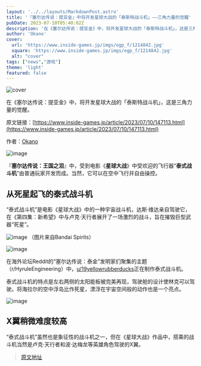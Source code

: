 ```yaml
---
layout: '../../layouts/MarkdownPost.astro'
title: '『塞尔达传说：提亚金』中将开发星球大战的「泰斯特战斗机」——三角力量的觉醒'
pubDate: 2023-07-10T05:40:02Z
description: '在《塞尔达传说：提亚金》中，将开发星球大战的「泰斯特战斗机」，这是三角力量的觉醒。'
author: 'Okano'
cover:
  url: 'https://www.inside-games.jp/imgs/ogp_f/1214842.jpg'
  square: 'https://www.inside-games.jp/imgs/ogp_f/1214842.jpg'
  alt: "cover"
tags: ["news","游戏"]
theme: 'light'
featured: false
---
```


![cover](https://www.inside-games.jp/imgs/ogp_f/1214842.jpg)

在《塞尔达传说：提亚金》中，将开发星球大战的「泰斯特战斗机」，这是三角力量的觉醒。

原文链接：[https://www.inside-games.jp/article/2023/07/10/147113.html](https://www.inside-games.jp/article/2023/07/10/147113.html)

作者：[Okano](/author/10272/recent/Okano)

![image](https://www.inside-games.jp/imgs/zoom/1214836.jpg)

『<b>塞尔达传说：王国之泪</b>』中，受到电影《<b>星球大战</b>》中受欢迎的飞行器“<b>泰式战斗机</b>”由普通玩家开发而成。当然，它可以在空中飞行并自由操控。

## 从死星起飞的泰式战斗机

“泰式战斗机”是电影《星球大战》中的一种宇宙战斗机，达斯·维达亲自驾驶它，在《第四集：新希望》中与卢克·天行者展开了一场激烈的战斗，旨在摧毁巨型武器“死星”。

![image](https://www.inside-games.jp/imgs/zoom/1214841.jpg)
（图片来自Bandai Spirits）

![image](https://www.inside-games.jp/imgs/zoom/1214835.jpg)

在海外论坛Reddit的“塞尔达传说：泰金”发明家们聚集的主题（r/HyruleEngineering）中，[u/19yellowrubberducks](https://www.reddit.com/r/HyruleEngineering/comments/14r83ri/sky_island_wars_the_imperium_strikes_back/?utm_source=embedv2&amp;utm_medium=post_embed&amp;utm_content=post_title&amp;embed_host_url=https%3A%2F%2Fwww.thegamer.com%2Fthe-legend-of-zelda-tears-of-the-kingdom-totk-player-creates-star-wars-tie-fighter%2F)正在制作泰式战斗机。

泰式战斗机的特点是左右两侧的太阳能板被完美再现，驾驶舱的设计使林克可以驾驶。将海拉尔的空中浮岛比作死星，漂浮在宇宙空间般的动作也是一个亮点。

![image](https://www.inside-games.jp/imgs/zoom/1214837.jpg)

## X翼稍微难度较高

“泰式战斗机”虽然也是象征性的战斗机之一，但在《星球大战》作品中，搭乘的战斗机当然是卢克·天行者和波·达梅龙等英雄角色驾驶的X翼。

>[原文地址](https://www.inside-games.jp/article/2023/07/10/147113.html)  